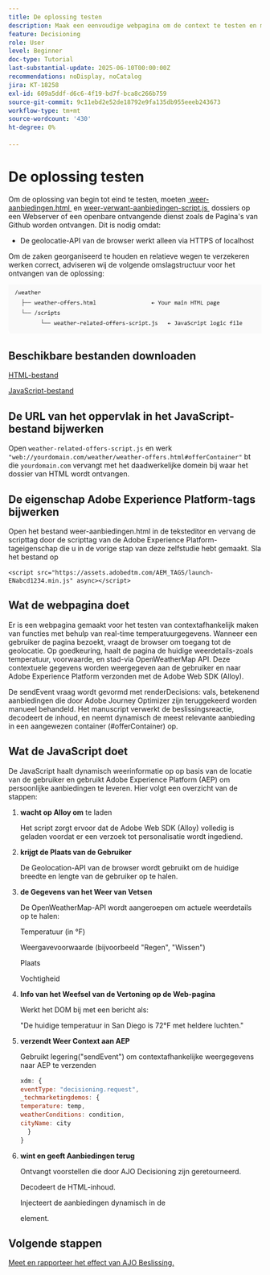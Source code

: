```yaml
---
title: De oplossing testen
description: Maak een eenvoudige webpagina om de context te testen en maak personalisatie mogelijk met behulp van real-time temperatuurgegevens.
feature: Decisioning
role: User
level: Beginner
doc-type: Tutorial
last-substantial-update: 2025-06-10T00:00:00Z
recommendations: noDisplay, noCatalog
jira: KT-18258
exl-id: 609a5ddf-d6c6-4f19-bd7f-bca8c266b759
source-git-commit: 9c11ebd2e52de18792e9fa135db955eeeb243673
workflow-type: tm+mt
source-wordcount: '430'
ht-degree: 0%

---
```


# De oplossing testen

Om de oplossing van begin tot eind te testen, moeten [&#x200B; weer-aanbiedingen.html &#x200B;](assets/weather-offers.html) en [&#x200B; weer-verwant-aanbiedingen-script.js &#x200B;](assets/weather-related-offers-script.js) dossiers op een Webserver of een openbare ontvangende dienst zoals de Pagina&#39;s van Github worden ontvangen. Dit is nodig omdat:
- De geolocatie-API van de browser werkt alleen via HTTPS of localhost

Om de zaken georganiseerd te houden en relatieve wegen te verzekeren werken correct, adviseren wij de volgende omslagstructuur voor het ontvangen van de oplossing:

![&#x200B; omslag-structuur &#x200B;](assets/folder-structure.png)

## Beschikbare bestanden downloaden

[HTML-bestand](assets/weather-offers.html)

[JavaScript-bestand](assets/weather-related-offers-script.js)


## De URL van het oppervlak in het JavaScript-bestand bijwerken

Open `weather-related-offers-script.js` en werk ` "web://yourdomain.com/weather/weather-offers.html#offerContainer"` bt die `yourdomain.com` vervangt met het daadwerkelijke domein bij waar het dossier van HTML wordt ontvangen.

## De eigenschap Adobe Experience Platform-tags bijwerken

Open het bestand weer-aanbiedingen.html in de teksteditor en vervang de scripttag door de scripttag van de Adobe Experience Platform-tageigenschap die u in de vorige stap van deze zelfstudie hebt gemaakt. Sla het bestand op

```
<script src="https://assets.adobedtm.com/AEM_TAGS/launch-ENabcd1234.min.js" async></script>
```



## Wat de webpagina doet

Er is een webpagina gemaakt voor het testen van contextafhankelijk maken van functies met behulp van real-time temperatuurgegevens. Wanneer een gebruiker de pagina bezoekt, vraagt de browser om toegang tot de geolocatie. Op goedkeuring, haalt de pagina de huidige weerdetails-zoals temperatuur, voorwaarde, en stad-via OpenWeatherMap API. Deze contextuele gegevens worden weergegeven aan de gebruiker en naar Adobe Experience Platform verzonden met de Adobe Web SDK (Alloy).

De sendEvent vraag wordt gevormd met renderDecisions: vals, betekenend aanbiedingen die door Adobe Journey Optimizer zijn teruggekeerd worden manueel behandeld. Het manuscript verwerkt de beslissingsreactie, decodeert de inhoud, en neemt dynamisch de meest relevante aanbieding in een aangewezen container (#offerContainer) op.

## Wat de JavaScript doet

De JavaScript haalt dynamisch weerinformatie op op basis van de locatie van de gebruiker en gebruikt Adobe Experience Platform (AEP) om persoonlijke aanbiedingen te leveren. Hier volgt een overzicht van de stappen:

1. **wacht op Alloy om** te laden

   Het script zorgt ervoor dat de Adobe Web SDK (Alloy) volledig is geladen voordat er een verzoek tot personalisatie wordt ingediend.

2. **krijgt de Plaats van de Gebruiker**

   De Geolocation-API van de browser wordt gebruikt om de huidige breedte en lengte van de gebruiker op te halen.

3. **de Gegevens van het Weer van Vetsen**

   De OpenWeatherMap-API wordt aangeroepen om actuele weerdetails op te halen:

   Temperatuur (in °F)

   Weergavevoorwaarde (bijvoorbeeld &quot;Regen&quot;, &quot;Wissen&quot;)

   Plaats

   Vochtigheid

4. **Info van het Weefsel van de Vertoning op de Web-pagina**

   Werkt het DOM bij met een bericht als:

   &quot;De huidige temperatuur in San Diego is 72°F met heldere luchten.&quot;

5. **verzendt Weer Context aan AEP**

   Gebruikt legering(&quot;sendEvent&quot;) om contextafhankelijke weergegevens naar AEP te verzenden

   ```javascript
   xdm: {
   eventType: "decisioning.request",
   _techmarketingdemos: {
   temperature: temp,
   weatherConditions: condition,
   cityName: city
     }
   }
   ```

6. **wint en geeft Aanbiedingen terug**

   Ontvangt voorstellen die door AJO Decisioning zijn geretourneerd.

   Decodeert de HTML-inhoud.

   Injecteert de aanbiedingen dynamisch in de <div id="offerContainer"> element.

## Volgende stappen

[&#x200B; Meet en rapporteer het effect van AJO Beslissing.](https://experienceleague.adobe.com/nl/docs/journey-optimizer-learn/reporting-on-ajo-od/introduction)

